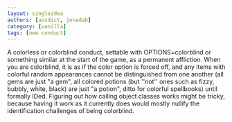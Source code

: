 ```yaml
---
layout: singleidea
authors: [aosdict, jonadab]
category: [vanilla]
tags: [new conduct]
---
```

A colorless or colorblind conduct, settable with OPTIONS=colorblind or something similar at the start of the game, as a permanent affliction. When you are colorblind, it is as if the color option is forced off, and any items with colorful random appearances cannot be distinguished from one another (all gems are just "a gem", all colored potions (but ''not'' ones such as fizzy, bubbly, white, black) are just "a potion", ditto for colorful spellbooks) until formally IDed. Figuring out how calling object classes works might be tricky, because having it work as it currently does would mostly nullify the identification challenges of being colorblind.
